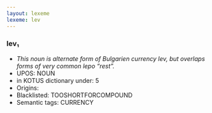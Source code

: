 ```yaml
---
layout: lexeme
lexeme: lev
---
```


###  lev₁

* _This noun is alternate form of Bulgarien currency lev, but overlaps forms of very common *lepo* “rest”._
* UPOS:  NOUN
* in KOTUS dictionary under:  5
* Origins: 
* Blacklisted:  TOOSHORTFORCOMPOUND
* Semantic tags:  CURRENCY

